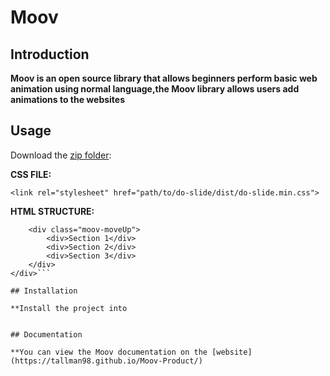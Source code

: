 # Moov

## Introduction

**Moov is an open source library that allows beginners perform basic web animation using normal language,the Moov library allows users add animations to the websites**


## Usage
Download the [zip folder]():

**CSS FILE:**

`<link rel="stylesheet" href="path/to/do-slide/dist/do-slide.min.css">`

**HTML STRUCTURE:**

```<div class="ds-parent">
    <div class="moov-moveUp">
        <div>Section 1</div>
        <div>Section 2</div>
        <div>Section 3</div>
    </div>
</div>```

## Installation

**Install the project into 


## Documentation

**You can view the Moov documentation on the [website](https://tallman98.github.io/Moov-Product/)
